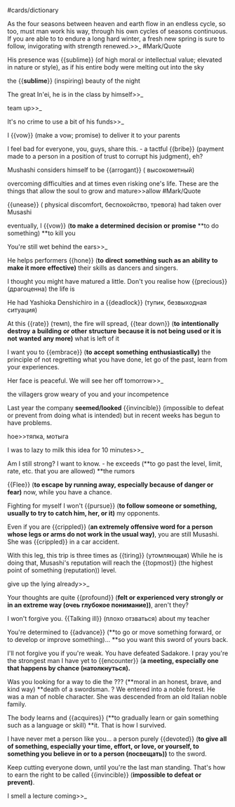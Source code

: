 #cards/dictionary 

As the four seasons between heaven and earth flow in an endless cycle, so too, must man work his way, through his own cycles of seasons continuous. If you are able to to endure a long hard winter, a fresh new spring is sure to follow, invigorating with  strength renewed.>>_ #Mark/Quote <!--SR:!2024-01-09,8,256-->

His presence was {{sublime}} (of high moral or intellectual value; elevated in nature or style), as if his entire body were melting out into the sky

the {{**sublime**}} (inspiring) beauty of the night

The great In'ei, he is in the class by himself>>_ <!--SR:!2024-01-08,9,272-->

team up>>_ <!--SR:!2024-01-16,15,296-->

It's no crime to use a bit of his funds>>_ 

I {{vow}} (make a vow; promise) to deliver it to your parents <!--SR:!2024-01-06,13,270-->

I feel bad for everyone, you, guys, share this. - a tactful {{bribe}} (payment made to a person in a position of trust to corrupt his judgment), eh?

Mushashi considers himself to be {{arrogant}} ( высокометный)

overcoming difficulties and at times even risking one's life. These are the things that allow the soul to grow and mature>>allow #Mark/Quote

{{unease}} ( physical discomfort, беспокойство, тревога) had taken over Musashi 

eventually, I {{vow}} (**to make a** **determined** **decision** **or** **promise** **to do something) **to kill you

You're still wet behind the ears>>_ <!--SR:!2024-01-18,17,296-->

He helps performers {{hone}} (**to** **direct** **something such as an** **ability** **to make it more** **effective)** their skills as dancers and singers.

I thought you might have matured a little. Don't you realise how {{precious}} (драгоценна) the life is

He had Yashioka Denshichiro in a {{deadlock}} (тупик, безвыходная ситуация)

At this {{rate}} (темп), the fire will spread, {{tear down}} (**to** **intentionally** **destroy** **a** **building** **or other** **structure** **because it is not being used or it is not** **wanted** **any more)** what is left of it

I want you to {{embrace}} (**to** **accept** **something** **enthusiastically)** the principle of not regretting what you have done, let go of the past, learn from your experiences. <!--SR:!2024-01-09,10,272-->

Her face is peaceful. We will see her off tomorrow>>_ 

the villagers grow weary of you and your incompetence 

Last year the company **seemed/looked** {{invincible}} (impossible to defeat or prevent from doing what is intended) but in recent weeks has begun to have problems.

hoe>>тяпка, мотыга 

I was to lazy to milk this idea for 10 minutes>>_ <!--SR:!2024-01-07,4,282-->

Am I still strong? I want to know. - he exceeds (**to go past the level, limit, rate, etc. that you are allowed) **the rumors

{{Flee}} (**to escape by running away, especially because of danger or fear)** now, while you have a chance.

Fighting for myself I won't {{pursue}} (**to follow someone or something, usually to try to catch him, her, or it)** my opponents.

Even if you are {{crippled}} (**an extremely offensive word for a person whose legs or arms do not work in the usual way)**, you are still Musashi. She was {{crippled}} in a car accident. <!--SR:!2000-01-01,1,250!2024-01-09,8,256-->

With this leg, this trip is three times as {{tiring}} (утомляющая) 
While he is doing that, Musashi's reputation will reach the {{topmost}} (the highest point of something (reputation)) level.

give up the lying already>>_ 

Your thoughts are quite {{profound}} (**felt or experienced very strongly or in an extreme way (очеь глубокое понимание))**, aren't they? <!--SR:!2024-01-07,3,263-->

I won't forgive you. {{Talking ill}} (плохо отзваться) about my teacher <!--SR:!2024-01-07,3,263-->

You're determined to {{advance}} (**to go or move something forward, or to develop or improve something)... **so you want this sword of yours back.

I'll not forgive you if you're weak. You have defeated Sadakore. I pray you're the strongest man I have yet to {{encounter}} (**a meeting, especially one that happens by chance (натолкнуться).** <!--SR:!2024-01-08,4,283-->

Was you looking for a way to die the ??? (**moral in an honest, brave, and kind way) **death of a swordsman.
?
We entered into a noble forest.
He was a man of noble character.
She was descended from an old Italian noble family.

The body learns and {{acquires}} (**to gradually learn or gain something such as a language or skill) **it. That is how I survived.

I have never met a person like you... a person purely {{devoted}} (**to give all of something, especially your time, effort, or love, or yourself, to something you believe in or to a person (посвещать))** to the sword.

Keep cutting everyone down, until you're the last man standing. That's how to earn the right to be called {{invincible}} (**impossible to defeat or prevent)**. 

I smell a lecture coming>>_ 